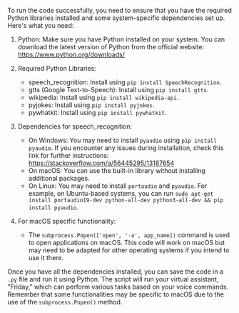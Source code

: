 To run the code successfully, you need to ensure that you have the required Python libraries installed and some system-specific dependencies set up. Here's what you need:

1. Python: Make sure you have Python installed on your system. You can download the latest version of Python from the official website: https://www.python.org/downloads/

2. Required Python Libraries:
   - speech_recognition: Install using `pip install SpeechRecognition`.
   - gtts (Google Text-to-Speech): Install using `pip install gtts`.
   - wikipedia: Install using `pip install wikipedia-api`.
   - pyjokes: Install using `pip install pyjokes`.
   - pywhatkit: Install using `pip install pywhatkit`.

3. Dependencies for speech_recognition:
   - On Windows: You may need to install `pyaudio` using `pip install pyaudio`. If you encounter any issues during installation, check this link for further instructions: https://stackoverflow.com/a/56445295/13187654
   - On macOS: You can use the built-in library without installing additional packages.
   - On Linux: You may need to install `portaudio` and `pyaudio`. For example, on Ubuntu-based systems, you can run `sudo apt-get install portaudio19-dev python-all-dev python3-all-dev && pip install pyaudio`.

4. For macOS specific functionality:
   - The `subprocess.Popen(['open', '-a', app_name])` command is used to open applications on macOS. This code will work on macOS but may need to be adapted for other operating systems if you intend to use it there.

Once you have all the dependencies installed, you can save the code in a `.py` file and run it using Python. The script will run your virtual assistant, "Friday," which can perform various tasks based on your voice commands. Remember that some functionalities may be specific to macOS due to the use of the `subprocess.Popen()` method.